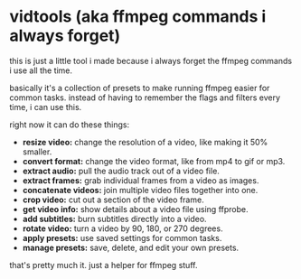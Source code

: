 # vidtools (aka ffmpeg commands i always forget)

this is just a little tool i made because i always forget the ffmpeg commands i use all the time.

basically it's a collection of presets to make running ffmpeg easier for common tasks.  instead of having to remember the flags and filters every time, i can use this.

right now it can do these things:

*   **resize video:** change the resolution of a video, like making it 50% smaller.
*   **convert format:** change the video format, like from mp4 to gif or mp3.
*   **extract audio:** pull the audio track out of a video file.
*   **extract frames:** grab individual frames from a video as images.
*   **concatenate videos:** join multiple video files together into one.
*   **crop video:** cut out a section of the video frame.
*   **get video info:** show details about a video file using ffprobe.
*   **add subtitles:** burn subtitles directly into a video.
*   **rotate video:** turn a video by 90, 180, or 270 degrees.
*   **apply presets:** use saved settings for common tasks.
*   **manage presets:** save, delete, and edit your own presets.

that's pretty much it.  just a helper for ffmpeg stuff.